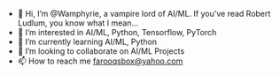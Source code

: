 - 👋 Hi, I’m @Wamphyrie, a vampire lord of AI/ML. If you've read Robert Ludlum, you know what I mean...
- 👀 I’m interested in AI/ML, Python, Tensorflow, PyTorch
- 🌱 I’m currently learning AI/ML, Python
- 💞️ I’m looking to collaborate on AI/ML Projects
- 📫 How to reach me farooqsbox@yahoo.com

<!---
Wamphyrie/Wamphyrie is a ✨ special ✨ repository because its `README.md` (this file) appears on your GitHub profile.
You can click the Preview link to take a look at your changes.
--->
